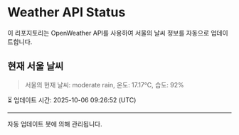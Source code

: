 
# Weather API Status

이 리포지토리는 OpenWeather API를 사용하여 서울의 날씨 정보를 자동으로 업데이트합니다.

## 현재 서울 날씨
> 서울의 현재 날씨: moderate rain, 온도: 17.17°C, 습도: 92%

⏳ 업데이트 시간: 2025-10-06 09:26:52 (UTC)

---
자동 업데이트 봇에 의해 관리됩니다.
